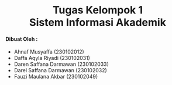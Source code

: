  <h1 align='center'>Tugas Kelompok 1 <br> Sistem Informasi Akademik</h1>
    <h4>Dibuat Oleh :</h4>
    <ul type="1">
        <li>Ahnaf Musyaffa (230102012)</li>
        <li>Daffa Aqyla Riyadi (230102031)</li>
        <li>Daren Saffana Darmawan (230102033)</li>
        <li>Darel Saffana Darmawan (230102032)</li>
        <li>Fauzi Maulana Akbar (230102049)</li>
    </ul>
   
